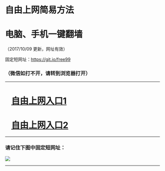 ﻿# 自由上网简易方法

# 电脑、手机一键翻墙

（2017/10/09 更新，网址有效）

固定短网址：https://git.io/free99

### （微信如打不开，请转到浏览器打开）


***





# &nbsp;&nbsp; <a href="http://ft1905725612.fwq-tz-1001.info/fwqtz01.html?t=100900121138 " target="_blank">自由上网入口1</a>
# &nbsp;&nbsp; <a href="http://ft3043313699.fwq-tz-1002.info/fwqtz02.html?t=100900120866 " target="_blank">自由上网入口2</a>
***

### 请记住下图中固定短网址：

<img src="https://s3-us-west-2.amazonaws.com/fwq-1001/yjfq-20170905okok.png" /> 


***

